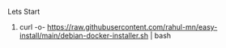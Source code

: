   Lets Start

  1. curl -o- https://raw.githubusercontent.com/rahul-mn/easy-install/main/debian-docker-installer.sh | bash
